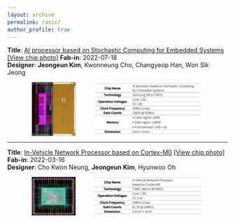 ```yaml
---
layout: archive
permalink: /asic/
author_profile: true
---
```


<!-- 첫 번째 프로젝트 -->
**Title**:
[AI processor based on Stochastic Computing for Embedded Systems](../images/asic/certificate_ss.png) [\[View chip photo\]](../images/asic/ss_chip.png)
**Fab-in**: 2022-07-18  
**Designer**: **Jeongeun Kim**, Kwonneung Cho, Changyeop Han, Won Sik Jeong

<div style="display: flex; justify-content: center; gap: 40px;">
  <img src="../images/asic/2201_kje_mpw.png" alt="arch" style="max-width: 20%; height: auto;">
  <img src="../images/asic/table_ss.png" alt="board" style="max-width: 50%; height: auto;">
</div>

---

<!-- 두 번째 프로젝트 -->
**Title**: 
[In-Vehicle Network Processor based on Cortex-M0](../images/asic/certificate_hm.png) [\[View chip photo\]](../images/asic/hm_chip.png) 
**Fab-in**: 2022-03-16  
**Designer**: Cho Kwon Neung, **Jeongeun Kim**, Hyunwoo Oh

<div style="display: flex; justify-content: center; gap: 40px;">
  <img src="../images/asic/HM2103_chip_layout.PNG" alt="arch" style="max-width: 20%; height: auto;">
  <img src="../images/asic/table_hm.png" alt="board" style="max-width: 50%; height: auto;">
</div>

